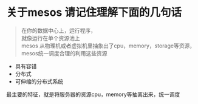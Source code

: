# 关于mesos 请记住理解下面的几句话
>在你的数据中心上，运行程序，  
就像运行在单个资源池上  
mesos 从物理机或者虚拟机里抽象出了cpu，memory，storage等资源，mesos统一调度合理的利用这些资源  

- 具有容错
- 分布式  
- 可伸缩的分布式系统  

最主要的特征，就是将服务器的资源cpu，memory等抽离出来，统一调度